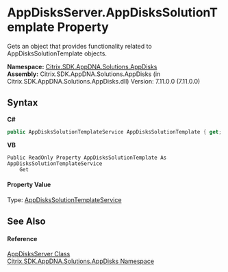 # AppDisksServer.AppDisksSolutionTemplate Property 
 

Gets an object that provides functionality related to AppDisksSolutionTemplate objects.

**Namespace:**&nbsp;<a href="3c384851-470e-e1e2-019f-9fa48f730a55">Citrix.SDK.AppDNA.Solutions.AppDisks</a><br />**Assembly:**&nbsp;Citrix.SDK.AppDNA.Solutions.AppDisks (in Citrix.SDK.AppDNA.Solutions.AppDisks.dll) Version: 7.11.0.0 (7.11.0.0)

## Syntax

**C#**
```csharp
public AppDisksSolutionTemplateService AppDisksSolutionTemplate { get; }
```

**VB**
```vbnet
Public ReadOnly Property AppDisksSolutionTemplate As AppDisksSolutionTemplateService
	Get
```


#### Property Value
Type: <a href="6d9401dd-e93a-25e1-91a1-06eec94e8e15">AppDisksSolutionTemplateService</a>

## See Also


#### Reference
<a href="d55ea1e9-8787-7d0f-871c-495256d19c53">AppDisksServer Class</a><br /><a href="3c384851-470e-e1e2-019f-9fa48f730a55">Citrix.SDK.AppDNA.Solutions.AppDisks Namespace</a><br />